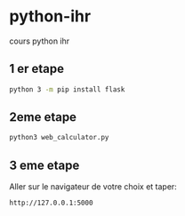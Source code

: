 # python-ihr
cours python ihr 

## 1 er etape
```bash 
python 3 -m pip install flask
```

## 2eme etape 
```bash
python3 web_calculator.py
```

## 3 eme etape
Aller sur le navigateur de votre choix et taper: 
```
http://127.0.0.1:5000
```
